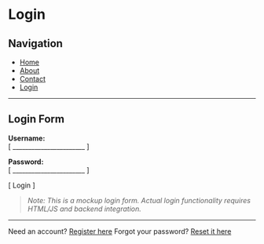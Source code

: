# Login

## Navigation

- [Home](/)
- [About](/about)
- [Contact](/contact)
- [Login](/login)

---

## Login Form

**Username:**  
[ _______________________ ]

**Password:**  
[ _______________________ ]

[ Login ]

> _Note: This is a mockup login form. Actual login functionality requires HTML/JS and backend integration._

---

Need an account? [Register here](/register)
Forgot your password? [Reset it here](/reset-password)
